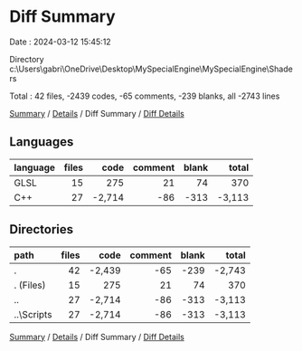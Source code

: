 # Diff Summary

Date : 2024-03-12 15:45:12

Directory c:\\Users\\gabri\\OneDrive\\Desktop\\MySpecialEngine\\MySpecialEngine\\Shaders

Total : 42 files,  -2439 codes, -65 comments, -239 blanks, all -2743 lines

[Summary](results.md) / [Details](details.md) / Diff Summary / [Diff Details](diff-details.md)

## Languages
| language | files | code | comment | blank | total |
| :--- | ---: | ---: | ---: | ---: | ---: |
| GLSL | 15 | 275 | 21 | 74 | 370 |
| C++ | 27 | -2,714 | -86 | -313 | -3,113 |

## Directories
| path | files | code | comment | blank | total |
| :--- | ---: | ---: | ---: | ---: | ---: |
| . | 42 | -2,439 | -65 | -239 | -2,743 |
| . (Files) | 15 | 275 | 21 | 74 | 370 |
| .. | 27 | -2,714 | -86 | -313 | -3,113 |
| ..\\Scripts | 27 | -2,714 | -86 | -313 | -3,113 |

[Summary](results.md) / [Details](details.md) / Diff Summary / [Diff Details](diff-details.md)
